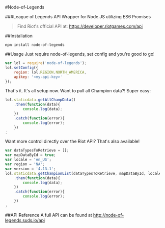 #Node-of-Legends

###League of Legends API Wrapper for Node.JS utilizing ES6 Promises
> Find Riot's official API at:
> https://developer.riotgames.com/api

##Installation
```
npm install node-of-legends
```

##Usage
Just require node-of-legends, set config and you're good to go!
```javascript
var lol = require('node-of-legends');
lol.setConfig({
    region: lol.REGION.NORTH_AMERICA,
    apikey: '<my-api-key>'
});
```
That's it.  It's all setup now.
Want to pull all Champion data?!
Super easy:
```javascript
lol.staticdata.getAllChampData()
	.then(function(data){
    	console.log(data);
	})
	.catch(function(error){
		console.log(error);
	})
;
```
Want more control directly over the Riot API?
That's also available!
```javascript
var dataTypesToRetrieve = [];
var mapDataById = true;
var locale = 'en_US';
var region = 'NA';
var version = '4.13.1';
lol.staticdata.getChampionList(dataTypesToRetrieve, mapDataById, locale, version, region)
	.then(function(data){
    	console.log(data);
	})
	.catch(function(error){
		console.log(error);
	})
;
```

##API Reference
A full API can be found at
http://node-of-legends.suds.io/api
